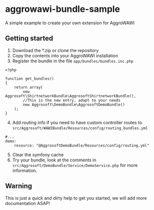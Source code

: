 # aggrowawi-bundle-sample
A simple example to create your own extension for AggroWAWI

## Getting started

1. Download the *.zip or clone the repository
2. Copy the contents into your AggroWAWI installation
3. Register the bundle in the file `app/bundles/bundles.inc.php`

```
<?php

function get_bundles()
{
    return array(
		new Aggrosoft\ShirtnetworkBundle\AggrosoftShirtnetworkBundle(),
		//This is the new entry, adapt to your needs
		new Aggrosoft\DemoBundle\AggrosoftDemoBundle()
	);
}
```

4. Add routing info if you need to have custom controller routes to `src/Aggrosoft/WAWIBundle/Resources/config/routing_bundles.yml`

```
#...
demo:
    resource: "@AggrosoftDemoBundle/Resources/config/routing.yml"
```

5. Clear the symfony cache
6. Try your bundle, look at the comments in `src/Aggrosoft/DemoBundle/Service/DemoService.php` for more information.

## Warning

This is just a quick and dirty help to get you started, we will add more documentation ASAP!